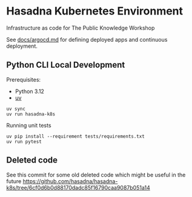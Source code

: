 # Hasadna Kubernetes Environment

Infrastructure as code for The Public Knowledge Workshop

See [docs/argocd.md](docs/argocd.md) for defining deployed apps and continuous deployment.

## Python CLI Local Development

Prerequisites:

* Python 3.12
* [uv](https://docs.astral.sh/uv/)

```
uv sync
uv run hasadna-k8s
```

Running unit tests

```
uv pip install --requirement tests/requirements.txt
uv run pytest
```

## Deleted code

See this commit for some old deleted code which might be useful in the future https://github.com/hasadna/hasadna-k8s/tree/6cf0d6b0d88170dadc85f16790caa9087b051a14
